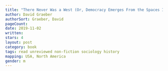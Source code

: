 ```yaml
---
title: "There Never Was a West (Or, Democracy Emerges From the Spaces In Between)"
author: David Graeber
authorSort: Graeber, David
pageCount:
date: 2019-11-02
written:
stars: 4
layout: post
category: book
tags: read unreviewed non-fiction sociology history
mapping: USA, North America
gender: m
---
```


